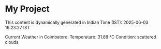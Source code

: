 # My Project

This content is dynamically generated in Indian Time (IST): 2025-06-03 16:23:27 IST


Current Weather in Coimbatore:
Temperature: 31.88 °C
Condition: scattered clouds
